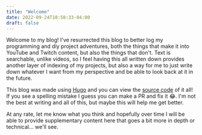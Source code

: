 ```yaml
---
title: "Welcome"
date: 2022-09-24T18:58:33-04:00
draft: false
---
```


Welcome to my blog! I've resurrected this blog to better log my programming and diy project adventures, both the things that make it into YouTube and Twitch content, but also the things that don't. Text is searchable, unlike videos, so I feel having this all written down provides another layer of indexing of my projects, but also a way for me to just write down whatever I want from my perspective and be able to look back at it in the future.

This blog was made using [Hugo](https://gohugo.io/) and you can view the [source code](https://github.com/TheTurkeyDev/blog) of it all! If you see a spelling mistake I guess you can make a PR and fix it 😂. I'm not the best at writing and all of this, but maybe this will help me get better.

At any rate, let me know what you think and hopefully over time I will be able to provide supplementary content here that goes a bit more in depth or technical... we'll see.